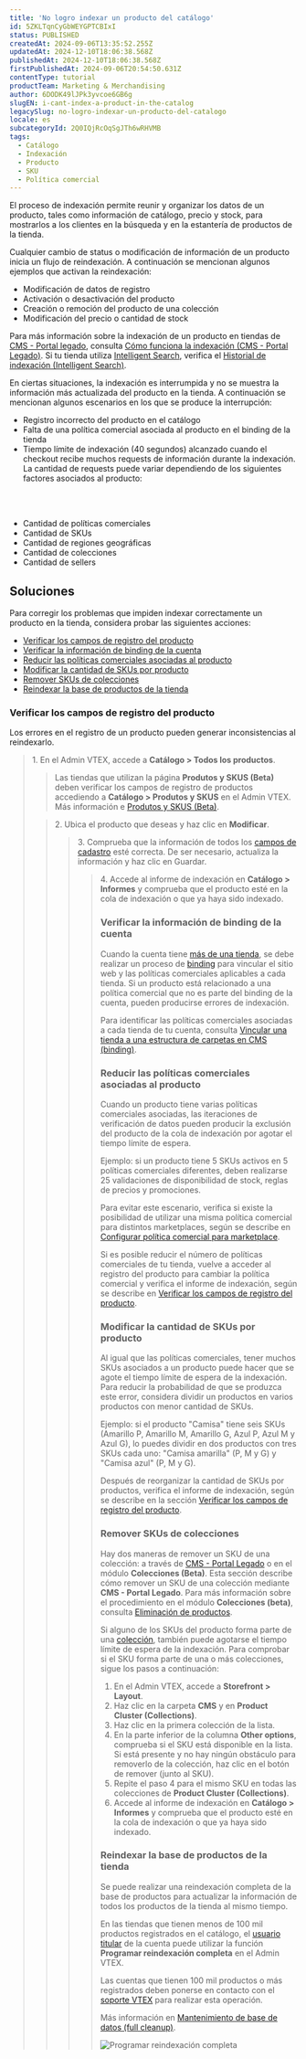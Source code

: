 ```yaml
---
title: 'No logro indexar un producto del catálogo'
id: 5ZKLTqnCyGbWEYGPTCBIxI
status: PUBLISHED
createdAt: 2024-09-06T13:35:52.255Z
updatedAt: 2024-12-10T18:06:38.568Z
publishedAt: 2024-12-10T18:06:38.568Z
firstPublishedAt: 2024-09-06T20:54:50.631Z
contentType: tutorial
productTeam: Marketing & Merchandising
author: 6DODK49lJPk3yvcoe6GB6g
slugEN: i-cant-index-a-product-in-the-catalog
legacySlug: no-logro-indexar-un-producto-del-catalogo
locale: es
subcategoryId: 2Q0IQjRcOqSgJTh6wRHVMB
tags:
  - Catálogo
  - Indexación
  - Producto
  - SKU
  - Política comercial
---
```


El proceso de indexación permite reunir y organizar los datos de un producto, tales como información de catálogo, precio y stock, para mostrarlos a los clientes en la búsqueda y en la estantería de productos de la tienda.

Cualquier cambio de status o modificación de información de un producto inicia un flujo de reindexación. A continuación se mencionan algunos ejemplos que activan la reindexación:

- Modificación de datos de registro
- Activación o desactivación del producto
- Creación o remoción del producto de una colección
- Modificación del precio o cantidad de stock

<div class ="alert alert-info">
  Para más información sobre la indexación de un producto en tiendas de <a href="https://help.vtex.com/es/tracks/cms--2YcpgIljVaLVQYMzxQbc3z/1oN446gRGcR2s70RvBCAmj">CMS - Portal legado</a>, consulta <a href="https://help.vtex.com/es/tutorial/entendendo-o-funcionamento-da-indexacao--tutorials_256">Cómo funciona la indexación (CMS - Portal Legado)</a>. Si tu tienda utiliza <a href="https://help.vtex.com/es/tracks/vtex-intelligent-search--19wrbB7nEQcmwzDPl1l4Cb/3qgT47zY08biLP3d5os3DG">Intelligent Search</a>, verifica el <a href="https://help.vtex.com/es/tracks/vtex-intelligent-search--19wrbB7nEQcmwzDPl1l4Cb/4flMwTaQL8FRKl1YT58ezH">Historial de indexación (Intelligent Search)</a>.
</div>

En ciertas situaciones, la indexación es interrumpida y no se muestra la información más actualizada del producto en la tienda. A continuación se mencionan algunos escenarios en los que se produce la interrupción:

- Registro incorrecto del producto en el catálogo
- Falta de una política comercial asociada al producto en el binding de la tienda
- Tiempo límite de indexación (40 segundos) alcanzado cuando el checkout recibe muchos requests de información durante la indexación. La cantidad de requests puede variar dependiendo de los siguientes factores asociados al producto:
<br>
<ul>
<br>
    	<li>Cantidad de políticas comerciales</li>
    	<li>Cantidad de SKUs</li>
    	<li>Cantidad de regiones geográficas</li>
    	<li>Cantidad de colecciones</li>
    	<li>Cantidad de sellers</li>
</ul>

## Soluciones

Para corregir los problemas que impiden indexar correctamente un producto en la tienda, considera probar las siguientes acciones:

- [Verificar los campos de registro del producto](#verificar-los-campos-de-registro-del-producto)
- [Verificar la información de binding de la cuenta](#verificar-la-informacion-de-binding-de-la-cuenta)
- [Reducir las políticas comerciales asociadas al producto](#reducir-las-politicas-comerciales-asociadas-al-producto)
- [Modificar la cantidad de SKUs por producto](#modificar-la-cantidad-de-skus-por-producto)
- [Remover SKUs de colecciones](#remover-skus-de-colecciones)
- [Reindexar la base de productos de la tienda](#reindexar-la-base-de-productos-de-la-tienda)

### Verificar los campos de registro del producto

Los errores en el registro de un producto pueden generar inconsistencias al reindexarlo.

<blockquote><ui>1. En el Admin VTEX, accede a <b>Catálogo > Todos los productos</b>.</ui>

<blockquote><div class ="alert alert-warning">
  Las tiendas que utilizan la página <b>Produtos y SKUS (Beta)</b> deben verificar los campos de registro de productos accediendo a <b>Catálogo > Produtos y SKUS</b> en el Admin VTEX. Más información e <a href="https://help.vtex.com/es/tutorial/products-and-skus-beta--2ig7TmROlirWirZjFWZ3By">Produtos y SKUS (Beta)</a>.
</div></blockquote>

<blockquote><ui>2. Ubica el producto que deseas y haz clic en <b>Modificar</b>.</ui>

<blockquote><ui>3. Comprueba que la información de todos los <a href="https://help.vtex.com/es/tutorial/campos-de-cadastro-de-produto--4dYXWIK3zyS8IceKkQseke">campos de cadastro</a> esté correcta. De ser necesario, actualiza la información y haz clic en Guardar.</ui>

<blockquote><ui>4. Accede al informe de indexación en <b>Catálogo > Informes</b> y comprueba que el producto esté en la cola de indexación o que ya haya sido indexado.</ui>

### Verificar la información de binding de la cuenta

Cuando la cuenta tiene [más de una tienda](https://help.vtex.com/es/tutorial/gestionar-multitienda--4S0lFVBPylRS5KpVgdyDhJ), se debe realizar un proceso de [binding](https://help.vtex.com/es/tutorial/o-que-e-binding--4NcN3NJd0IeYccgWCI8O2W) para vincular el sitio web y las políticas comerciales aplicables a cada tienda. Si un producto está relacionado a una política comercial que no es parte del binding de la cuenta, pueden producirse errores de indexación.

Para identificar las políticas comerciales asociadas a cada tienda de tu cuenta, consulta [Vincular una tienda a una estructura de carpetas en CMS (binding)](https://help.vtex.com/es/tutorial/vincular-um-account-name-a-um-website-binding--PxjfleOw6suCSO2uGWMMs).

### Reducir las políticas comerciales asociadas al producto

Cuando un producto tiene varias políticas comerciales asociadas, las iteraciones de verificación de datos pueden producir la exclusión del producto de la cola de indexación por agotar el tiempo límite de espera.

Ejemplo: si un producto tiene 5 SKUs activos en 5 políticas comerciales diferentes, deben realizarse 25 validaciones de disponibilidad de stock, reglas de precios y promociones.

Para evitar este escenario, verifica si existe la posibilidad de utilizar una misma política comercial para distintos marketplaces, según se describe en [Configurar política comercial para marketplace](https://help.vtex.com/es/tutorial/configurando-a-politica-comercial-para-marketplace--tutorials_404).  

<div class ="alert alert-warning">
 Si es posible reducir el número de políticas comerciales de tu tienda, vuelve a acceder al registro del producto para cambiar la política comercial y verifica el informe de indexación, según se describe en <a href="https://docs.google.com/document/d/1EJY1pNrzyNDLY9jIKwxoVM7H-a_MiY5gwRBWcA7kKrQ/edit#heading=h.thoceo5ljuhz">Verificar los campos de registro del producto</a>.</div>

### Modificar la cantidad de SKUs por producto

Al igual que las políticas comerciales, tener muchos SKUs asociados a un producto puede hacer que se agote el tiempo límite de espera de la indexación. Para reducir la probabilidad de que se produzca este error, considera dividir un productos en varios productos con menor cantidad de SKUs.

Ejemplo: si el producto "Camisa" tiene seis SKUs (Amarillo P, Amarillo M, Amarillo G, Azul P, Azul M y Azul G), lo puedes dividir en dos productos con tres SKUs cada uno: "Camisa amarilla" (P, M y G) y "Camisa azul" (P, M y G).

Después de reorganizar la cantidad de SKUs por productos, verifica el informe de indexación, según se describe en la sección [Verificar los campos de registro del producto](https://docs.google.com/document/d/1EJY1pNrzyNDLY9jIKwxoVM7H-a_MiY5gwRBWcA7kKrQ/edit#heading=h.thoceo5ljuhz).

### Remover SKUs de colecciones 

<div class ="alert alert-info">
  Hay dos maneras de remover un SKU de una colección: a través de <a href="https://help.vtex.com/es/tracks/cms--2YcpgIljVaLVQYMzxQbc3z/1oN446gRGcR2s70RvBCAmj">CMS - Portal Legado</a> o en el módulo <b>Colecciones (Beta)</b>. Esta sección describe cómo remover un SKU de una colección mediante <b>CMS - Portal Legado</b>. Para más información sobre el procedimiento en el módulo <b>Colecciones (beta)</b>, consulta <a href="https://help.vtex.com/es/tutorial/cadastrar-colecoes-beta--yJBHqNMViOAnnnq4fyOye#remocao-de-produtos">Eliminación de productos</a>.</div>  

Si alguno de los SKUs del producto forma parte de una [colección](https://help.vtex.com/es/tracks/catalogo-101--5AF0XfnjfWeopIFBgs3LIQ/4hN41yU8IPeb8HKmmaXoca), también puede agotarse el tiempo límite de espera de la indexación. Para comprobar si el SKU forma parte de una o más colecciones, sigue los pasos a continuación:

1. En el Admin VTEX, accede a __Storefront > Layout__.
2. Haz clic en la carpeta __CMS__ y en __Product Cluster (Collections)__.
3. Haz clic en la primera colección de la lista.
4. En la parte inferior de la columna __Other options__, comprueba si el SKU está disponible en la lista. Si está presente y no hay ningún obstáculo para removerlo de la colección, haz clic en el botón de remover (junto al SKU).
5. Repite el paso 4 para el mismo SKU en todas las colecciones de __Product Cluster (Collections)__.
6. Accede al informe de indexación en __Catálogo > Informes__ y comprueba que el producto esté en la cola de indexación o que ya haya sido indexado.

### Reindexar la base de productos de la tienda

Se puede realizar una reindexación completa de la base de productos para actualizar la información de todos los productos de la tienda al mismo tiempo.

En las tiendas que tienen menos de 100 mil productos registrados en el catálogo, el [usuario titular](https://help.vtex.com/es/tutorial/o-que-e-o-usuario-master--3oPr7YuIkEYqUGmEqIMSEy) de la cuenta puede utilizar la función __Programar reindexación completa__ en el Admin VTEX.

Las cuentas que tienen 100 mil productos o más registrados deben ponerse en contacto con el [soporte VTEX](https://help.vtex.com/es/faq/como-funciona-o-suporte-da-vtex--3kACEfni4m8Yxa1vnf2ebe) para realizar esta operación.

Más información en [Mantenimiento de base de datos (full cleanup)](https://help.vtex.com/es/tutorial/manutencao-de-base-full-cleanup--34P9LGs7BCIQK6acQom802).

![Programar reindexación completa](//images.ctfassets.net/alneenqid6w5/65cBrSeyPnEY1FgnRUvnU8/db846ea59a4c0900f9c149bba786afc4/Programar_reindexaci_n_completa.png)
